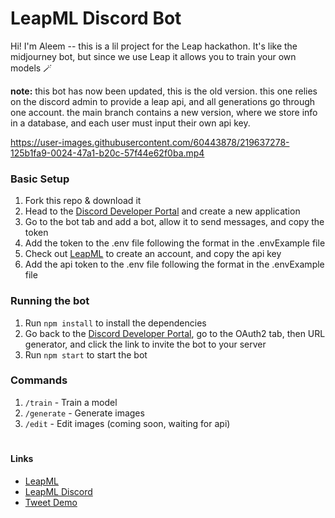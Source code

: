 # LeapML Discord Bot

Hi! I'm Aleem -- this is a lil project for the Leap hackathon. It's like the midjourney bot, but since we use Leap it allows you to train your own models 🪄

<b>note:</b> this bot has now been updated, this is the old version. this one relies on the discord admin to provide a leap api, and all generations go through one account. the main branch contains a new version, where we store info in a database, and each user must input their own api key.

https://user-images.githubusercontent.com/60443878/219637278-125b1fa9-0024-47a1-b20c-57f44e62f0ba.mp4

### Basic Setup

1. Fork this repo & download it
2. Head to the [Discord Developer Portal](https://discord.com/developers/applications) and create a new application
3. Go to the bot tab and add a bot, allow it to send messages, and copy the token
4. Add the token to the .env file following the format in the .envExample file
5. Check out [LeapML](https://leampl.dev) to create an account, and copy the api key
6. Add the api token to the .env file following the format in the .envExample file

### Running the bot

1. Run `npm install` to install the dependencies
2. Go back to the [Discord Developer Portal](https://discord.com/developers/applications), go to the OAuth2 tab, then URL generator, and click the link to invite the bot to your server
3. Run `npm start` to start the bot

### Commands

1. `/train` - Train a model
2. `/generate` - Generate images
3. `/edit` - Edit images (coming soon, waiting for api)

#

#### Links

- [LeapML](https://leapml.dev)
- [LeapML Discord](https://discord.gg/leapml)
- [Tweet Demo](https://twitter.com/aleemrehmtulla/status/1626649421164453889)
